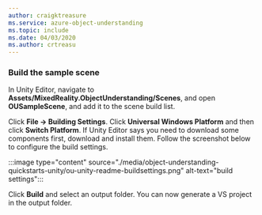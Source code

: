 ```yaml
---
author: craigktreasure
ms.service: azure-object-understanding
ms.topic: include
ms.date: 04/03/2020
ms.author: crtreasu
---
```

### Build the sample scene

In Unity Editor, navigate to **Assets/MixedReality.ObjectUnderstanding/Scenes**, and open **OUSampleScene**, and add it to the scene build list.

Click **File -> Building Settings**. Click **Universal Windows Platform** and then click **Switch Platform**. If Unity Editor says you need to download some components first, download and install them. Follow the screenshot below to configure the build settings.

:::image type="content" source="./media/object-understanding-quickstarts-unity/ou-unity-readme-buildsettings.png" alt-text="build settings":::

Click **Build** and select an output folder. You can now generate a VS project in the output folder.
